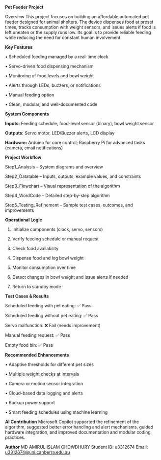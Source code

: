 **Pet Feeder Project**

Overview
This project focuses on building an affordable automated pet feeder designed for animal shelters. The device dispenses food at preset times, tracks consumption with weight sensors, and issues alerts if food is left uneaten or the supply runs low. Its goal is to provide reliable feeding while reducing the need for constant human involvement.


**Key Features**

• Scheduled feeding managed by a real-time clock

• Servo-driven food dispensing mechanism

• Monitoring of food levels and bowl weight

• Alerts through LEDs, buzzers, or notifications

• Manual feeding option

• Clean, modular, and well-documented code


**System Components**

**Inputs:** Feeding schedule, food-level sensor (binary), bowl weight sensor

**Outputs:** Servo motor, LED/Buzzer alerts, LCD display

**Hardware:** Arduino for core control; Raspberry Pi for advanced tasks (camera, email notifications)


**Project Workflow**

Step1_Analysis – System diagrams and overview

Step2_Datatable – Inputs, outputs, example values, and constraints

Step3_Flowchart – Visual representation of the algorithm

Step4_WordCode – Detailed step-by-step algorithm

Step5_Testing_Refinement – Sample test cases, outcomes, and improvements


**Operational Logic**

1. Initialize components (clock, servo, sensors)

2. Verify feeding schedule or manual request

3. Check food availability

4. Dispense food and log bowl weight

5. Monitor consumption over time

6. Detect changes in bowl weight and issue alerts if needed

7. Return to standby mode


**Test Cases & Results**

Scheduled feeding with pet eating: ✅ Pass

Scheduled feeding without pet eating: ✅ Pass

Servo malfunction: ❌ Fail (needs improvement)

Manual feeding request: ✅ Pass

Empty food bin: ✅ Pass


**Recommended Enhancements**

• Adaptive thresholds for different pet sizes

• Multiple weight checks at intervals

• Camera or motion sensor integration

• Cloud-based data logging and alerts

• Backup power support

• Smart feeding schedules using machine learning


**AI Contribution**
Microsoft Copilot supported the refinement of the algorithm, suggested better error handling and alert mechanisms, guided hardware integration, and improved documentation and modular coding practices.

**Author**
MD AMIRUL ISLAM CHOWDHURY
Student ID: u3312674
Email: u3312674@uni.canberra.edu.au

